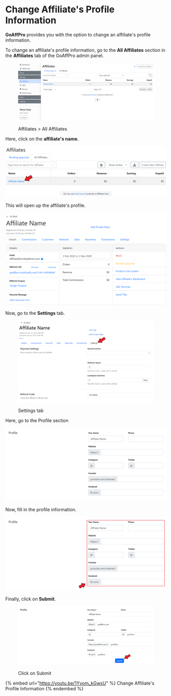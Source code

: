 # Change Affiliate's Profile Information

**GoAffPro** provides you with the option to change an affiliate's profile information.

To change an affiliate's profile information, go to the **All Affiliates** section in the **Affiliates** tab of the GoAffPro admin panel.

<figure><img src="../../../.gitbook/assets/image (3520).png" alt=""><figcaption><p>Affiliates > All Affiliates</p></figcaption></figure>

Here, click on the **affiliate's name.**

![Click on the affiliate's name](<../../../.gitbook/assets/Annotation 2020-03-03 013129.png>)

This will open up the affiliate's profile.

![Affiliate Profile](<../../../.gitbook/assets/Annotation 2020-03-03 013817 (1).png>)

Now, go to the **Settings** tab.

<figure><img src="../../../.gitbook/assets/Screenshot 2024-09-30 2021492.png" alt=""><figcaption><p>Settings tab</p></figcaption></figure>

Here, go to the Profile section

![Profile section](<../../../.gitbook/assets/Annotation 2020-03-04 205736.png>)

Now, fill in the profile information.

![Fill in the profile information](<../../../.gitbook/assets/Annotation 2020-03-04 205736 (1).png>)

Finally, click on **Submit**.

<figure><img src="../../../.gitbook/assets/Screenshot 2024-09-30 203223f.png" alt=""><figcaption><p>Click on Submit</p></figcaption></figure>

{% embed url="https://youtu.be/1Yvom_kGwsU" %}
Change Affiliate's Profile Information
{% endembed %}
